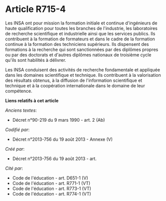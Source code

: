 # Article R715-4

Les INSA ont pour mission la formation initiale et continue d'ingénieurs de haute qualification pour toutes les branches de
l'industrie, les laboratoires de recherche scientifique et industrielle ainsi que les services publics. Ils contribuent à la
formation de formateurs et dans le cadre de la formation continue à la formation des techniciens supérieurs. Ils dispensent
des formations à la recherche qui sont sanctionnées par des diplômes propres ou par des doctorats et d'autres diplômes
nationaux de troisième cycle qu'ils sont habilités à délivrer.

Les INSA conduisent des activités de recherche fondamentale et appliquée dans les domaines scientifique et technique. Ils
contribuent à la valorisation des résultats obtenus, à la diffusion de l'information scientifique et technique et à la
coopération internationale dans le domaine de leur compétence.

**Liens relatifs à cet article**

_Anciens textes_:

  - Décret n°90-219 du 9 mars 1990 - art. 2 (Ab)

_Codifié par_:

  - Décret n°2013-756 du 19 août 2013 -  Annexe (V)

_Créé par_:

  - Décret n°2013-756 du 19 août 2013 - art.

_Cité par_:

  - Code de l'éducation - art. D651-1 (V)
  - Code de l'éducation - art. R771-1 (VT)
  - Code de l'éducation - art. R773-1 (VT)
  - Code de l'éducation - art. R774-1 (VT)
